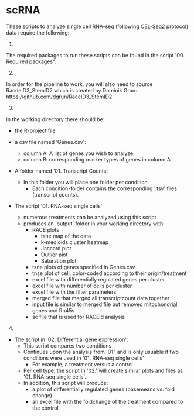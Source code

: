 # scRNA
These scripts to analyze single cell RNA-seq (following CEL-Seq2 protocol) data require the following:

1.  
The required packages to run these scripts can be found in the script '00. Required packages".  

2.  
In order for the pipeline to work, you will also need to source RacdeID3_StemID2 which is created by Dominik Grun:
https://github.com/dgrun/RaceID3_StemID2

3.  
In the working directory there should be:
- the R-project file 

- a csv file named 'Genes.csv':
  - column A: A list of genes you wish to analyze
  - column B: corresponding marker types of genes in column A
  
- A folder named ‘01. Transcript Counts’: 
  - In this folder you will place one folder per condition 
    - Each condition-folder contains the corresponding '.tsv' files (transcript counts).

- The script '01. RNA-seq single cells' 
  - numerous treatments can be analyzed using this script
  - produces an 'output' folder in your working directory with:
    - RACE plots
      - tsne map of the data
      - k-medioids cluster heatmap
      - Jaccard plot
      - Outlier plot
      - Saturation plot
    - tsne plots of genes specified in Genes.csv
    - tnse plot of cell, color-coded according to their origin/treatment
    - excel file with differentially regulated genes per cluster
    - excel file with number of cells per cluster
    - excel file with the filter parameters
    - merged file that merged all transcriptcount data together
    - input file is similar to merged file but removed mitochondrial genes and Rn45s
    - sc file that is used for RACEid analysis

4. 
- The script in '02. Differential gene expression':
  - This script compares two conditions
  - Continues upon the analysis from '01.' and is only usuable if two conditions were used in '01. RNA-seq single cells' 
    - For example,  a treatment versus a control 
  - Per cell type, the script in '02.' will create similar plots and files as '01. RNA-seq single cells'. 
  - In  addition, this script will produce:
    - a plot of differentially regulated genes (basemeans vs. fold change)
    - an excel file with the foldchange of the treatment compared to the control 

